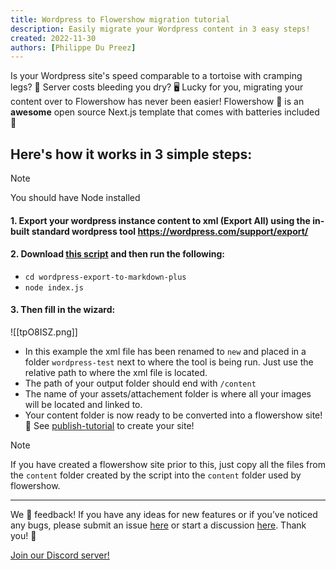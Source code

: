 ```yaml
---
title: Wordpress to Flowershow migration tutorial
description: Easily migrate your Wordpress content in 3 easy steps!
created: 2022-11-30
authors: [Philippe Du Preez]
---
```


Is your Wordpress site's speed comparable to a tortoise with cramping legs? 🐢 Server costs bleeding you dry? 🖥️ Lucky for you, migrating your content over to Flowershow has never been easier! Flowershow 🌷 is an **awesome** open source Next.js template that comes with batteries included 🔋

## Here's how it works in 3 simple steps:

> [!note]
> You should have Node installed

#### 1. Export your wordpress instance content to xml (**Export All**) using the in-built standard wordpress tool https://wordpress.com/support/export/

#### 2. Download [this script](https://github.com/flowershow/wordpress-export-to-markdown-plus) and then run the following:

- `cd wordpress-export-to-markdown-plus`
- `node index.js`

#### 3. Then fill in the wizard:

![[tpO8ISZ.png]]

- In this example the xml file has been renamed to `new` and placed in a folder `wordpress-test` next to where the tool is being run. Just use the relative path to where the xml file is located.
- The path of your output folder should end with `/content`
- The name of your assets/attachement folder is where all your images will be located and linked to.
- Your content folder is now ready to be converted into a flowershow site! 🚀 See [publish-tutorial](https://flowershow.app/docs/publish-tutorial) to create your site!

> [!note]
> If you have created a flowershow site prior to this, just copy all the files from the `content` folder created by the script into the `content` folder used by flowershow.

---

We 💙 feedback! If you have any ideas for new features or if you’ve noticed any bugs, please submit an issue [here](https://github.com/flowershow/flowershow/issues) or start a discussion [here](https://github.com/flowershow/flowershow/discussions). Thank you! 🌷

[Join our Discord server!](https://discord.gg/vQ5Y2uUzt6)
